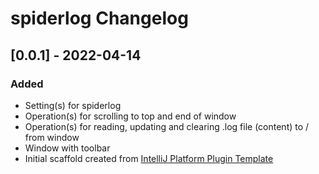 <!-- Keep a Changelog guide -> https://keepachangelog.com -->

# spiderlog Changelog

## [0.0.1] - 2022-04-14
### Added
- Setting(s) for spiderlog
- Operation(s) for scrolling to top and end of window
- Operation(s) for reading, updating and clearing .log file (content) to / from window  
- Window with toolbar 
- Initial scaffold created from [IntelliJ Platform Plugin Template](https://github.com/JetBrains/intellij-platform-plugin-template)
